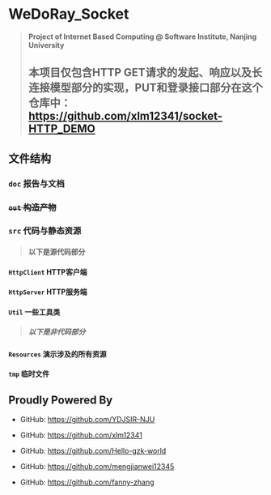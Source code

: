 # WeDoRay_Socket
> **Project of Internet Based Computing @ Software Institute, Nanjing University**
>
> ## 本项目仅包含HTTP GET请求的发起、响应以及长连接模型部分的实现，PUT和登录接口部分在这个仓库中： https://github.com/xlm12341/socket-HTTP_DEMO



## 文件结构

### `doc` 报告与文档

### ~~`out` 构造产物~~

### `src` 代码与静态资源

> #### 以下是源代码部分

#### `HttpClient` HTTP客户端

#### `HttpServer` HTTP服务端

#### `Util` 一些工具类

> ##### 以下是非代码部分

#### `Resources` 演示涉及的所有资源

#### `tmp` 临时文件



## Proudly Powered By 

- GitHub: https://github.com/YDJSIR-NJU

- GitHub: https://github.com/xlm12341
- GitHub: https://github.com/Hello-gzk-world

- GitHub: https://github.com/mengjianwei12345
- GitHub: https://github.com/fanny-zhang



